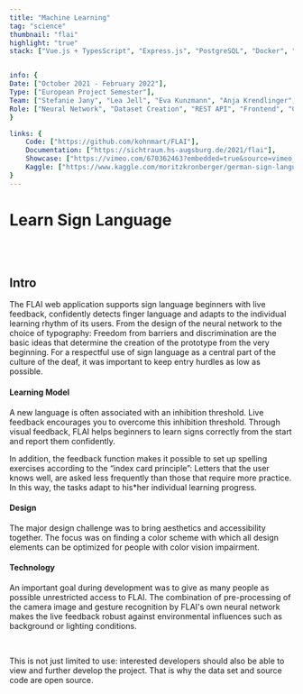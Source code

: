 ```yaml
---
title: "Machine Learning"
tag: "science"
thumbnail: "flai"
highlight: "true"
stack: ["Vue.js + TypesScript", "Express.js", "PostgreSQL", "Docker", "Keras", "Tensorflow"]


info: {
Date: ["October 2021 - February 2022"],
Type: ["European Project Semester"],
Team: ["Stefanie Jany", "Lea Jell", "Eva Kunzmann", "Anja Krendlinger", "Martin Kohnle", "Moritz Kronberger","Kieu Pham"],  
Role: ["Neural Network", "Dataset Creation", "REST API", "Frontend", "Code Review"],
}

links: {
    Code: ["https://github.com/kohnmart/FLAI"],
    Documentation: ["https://sichtraum.hs-augsburg.de/2021/flai"],
    Showcase: ["https://vimeo.com/670362463?embedded=true&source=vimeo_logo&owner=29836091"],
    Kaggle: ["https://www.kaggle.com/moritzkronberger/german-sign-language"]
}
---
```


# Learn Sign Language

<tech-stack :stack="stack"></tech-stack>

<team :info="info" :links="links"></team>

<br /> <br />

<image-loader height="large_wide" image="science/flai/slider"></image-loader>

## Intro

The FLAI web application supports sign language beginners with live feedback, confidently detects finger language and adapts to the individual learning rhythm of its users.
From the design of the neural network to the choice of typography: Freedom from barriers and discrimination are the basic ideas that determine the creation of the prototype from the very beginning. For a respectful use of sign language as a central part of the culture of the deaf, it was important to keep entry hurdles as low as possible.


#### Learning Model

A new language is often associated with an inhibition threshold. Live feedback encourages you to overcome this inhibition threshold. Through visual feedback, FLAI helps beginners to learn signs correctly from the start and report them confidently.

In addition, the feedback function makes it possible to set up spelling exercises according to the “index card principle”: Letters that the user knows well, are asked less frequently than those that require more practice. In this way, the tasks adapt to his*her individual learning progress.

<image-loader height="medium_wide" image="science/flai/frames"></image-loader>

#### Design

The major design challenge was to bring aesthetics and accessibility together. The focus was on finding a color scheme with which all design elements can be optimized for people with color vision impairment.

<image-loader height="medium_wide" image="science/flai/design"></image-loader>

#### Technology

An important goal during development was to give as many people as possible unrestricted access to FLAI. The combination of pre-processing of the camera image and gesture recognition by FLAI's own neural network makes the live feedback robust against environmental influences such as background or lighting conditions.

<br />

This is not just limited to use: interested developers should also be able to view and further develop the project. That is why the data set and source code are open source.